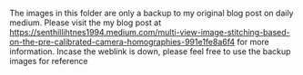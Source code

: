 The images in this folder are only a backup to my original blog post on 
daily medium. Please visit the my blog post at https://senthillihtnes1994.medium.com/multi-view-image-stitching-based-on-the-pre-calibrated-camera-homographies-991e1fe8a6f4
for more information. Incase the weblink is down, please feel free to use
the backup images for reference

